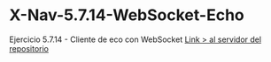 # X-Nav-5.7.14-WebSocket-Echo
Ejercicio 5.7.14 - Cliente de eco con WebSocket
<a href="scarro.github.io/X-Nav-5.7.14-WebSocket-EchoClient/">Link > al servidor del repositorio</a>

